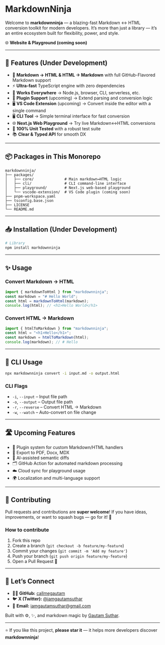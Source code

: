 # MarkdownNinja

Welcome to **markdownninja** — a blazing-fast Markdown ↔ HTML conversion toolkit for modern developers. It’s more than just a library — it’s an entire ecosystem built for flexibility, power, and style.

🌐 **Website & Playground (coming soon)**

<!-- :** [markdownninja.dev](https://markdownninja.dev) -->

---

## 🚀 Features (Under Development)

-   🔄 **Markdown → HTML & HTML → Markdown** with full GitHub-Flavored Markdown support
-   ⚡ **Ultra-fast** TypeScript engine with zero dependencies
-   🧱 **Works Everywhere** → Node.js, browser, CLI, serverless, etc.
-   🧩 **Plugin Support** (upcoming) → Extend parsing and conversion logic
-   🖥️ **VS Code Extension** (upcoming) → Convert inside the editor with a single command
-   🖥️ **CLI Tool** → Simple terminal interface for fast conversion
-   🌐 **Next.js Web Playground** → Try live Markdown↔HTML conversions
-   🧪 **100% Unit Tested** with a robust test suite
-   📚 **Clear & Typed API** for smooth DX

---

## 📦 Packages in This Monorepo

```
markdownninja/
├── packages/
│   ├── core/              # Main markdown↔HTML logic
│   ├── cli/               # CLI command-line interface
│   ├── playground/        # Next.js web-based playground
│   └── vscode-extension/  # VS Code plugin (coming soon)
├── pnpm-workspace.yaml
├── tsconfig.base.json
├── LICENSE
└── README.md
```

---

## 📥 Installation (Under Development)

```bash
# Library
npm install markdownninja

```

<!-- # CLI (via npx) -->
<!-- npx markdownninja convert -i file.md -o file.html -->

---

## ✨ Usage

### Convert Markdown → HTML

```ts
import { markdownToHtml } from "markdownninja";
const markdown = "# Hello World";
const html = markdownToHtml(markdown);
console.log(html); // <h1>Hello World</h1>
```

### Convert HTML → Markdown

```ts
import { htmlToMarkdown } from "markdownninja";
const html = "<h1>Hello</h1>";
const markdown = htmlToMarkdown(html);
console.log(markdown); // # Hello
```

---

## 🔧 CLI Usage

```bash
npx markdownninja convert -i input.md -o output.html
```

### CLI Flags

-   `-i`, `--input` – Input file path
-   `-o`, `--output` – Output file path
-   `-r`, `--reverse` – Convert HTML → Markdown
-   `-w`, `--watch` – Auto-convert on file change

---

## 🛣️ Upcoming Features

-   🧩 Plugin system for custom Markdown/HTML handlers
-   🧾 Export to PDF, Docx, MDX
-   💬 AI-assisted semantic diffs
-   🗂️ GitHub Action for automated markdown processing
-   ☁️ Cloud sync for playground usage
-   🌍 Localization and multi-language support

---

## 🤝 Contributing

Pull requests and contributions are **super welcome**!
If you have ideas, improvements, or want to squash bugs — go for it! 🧠

### How to contribute

1. Fork this repo
2. Create a branch (`git checkout -b feature/my-feature`)
3. Commit your changes (`git commit -m 'Add my feature'`)
4. Push your branch (`git push origin feature/my-feature`)
5. Open a Pull Request 🚀

---

## 💬 Let’s Connect

-   🧑‍💻 **GitHub:** [callmegautam](https://github.com/callmegautam)
-   🐦 **X (Twitter):** [@iamgautamsuthar](https://x.com/iamgautamsuthar)
-   📧 **Email:** [iamgautamsuthar@gmail.com](mailto:iamgautamsuthar@gmail.com)

Built with ⚙️, ✨, and markdown magic by [Gautam Suthar](https://github.com/callmegautam).

---

⭐ If you like this project, **please star it** — it helps more developers discover **markdownninja**!
